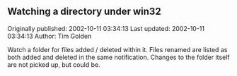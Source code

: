 ## Watching a directory under win32

Originally published: 2002-10-11 03:34:13
Last updated: 2002-10-11 03:34:13
Author: Tim Golden

Watch a folder for files added / deleted within it. Files renamed are listed as both added and deleted in the same notification. Changes to the folder itself are not picked up, but could be.